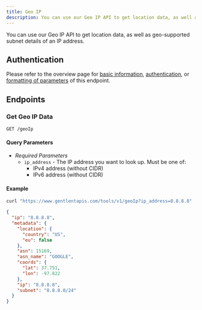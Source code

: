 ```yaml
---
title: Geo IP
description: You can use our Geo IP API to get location data, as well as geo-supported subnet details of an IP address.
---
```


You can use our Geo IP API to get location data, as well as geo-supported subnet details of an IP address.

## Authentication

Please refer to the overview page for [basic information](/docs/tools-api/), [authentication](/docs/tools-api/#authentication), or [formatting of parameters](/docs/tools-api/#parameters) of this endpoint.

## Endpoints

### Get Geo IP Data

```url title="Endpoint URL"
GET /geoIp
```

#### Query Parameters

- _Required Parameters_
  - `ip_address` - The IP address you want to look up. Must be one of:
    - IPv4 address (without CIDR)
    - IPv6 address (without CIDR)

#### Example

```bash title="CURL"
curl "https://www.gentlentapis.com/tools/v1/geoIp?ip_address=8.8.8.8"
```

```json title="Response"
{
  "ip": "8.8.8.8",
  "metadata": {
    "location": {
      "country": "US",
      "eu": false
    },
    "asn": 15169,
    "asn_name": "GOOGLE",
    "coords": {
      "lat": 37.751,
      "lon": -97.822
    },
    "ip": "8.8.8.8",
    "subnet": "8.8.8.0/24"
  }
}
```
